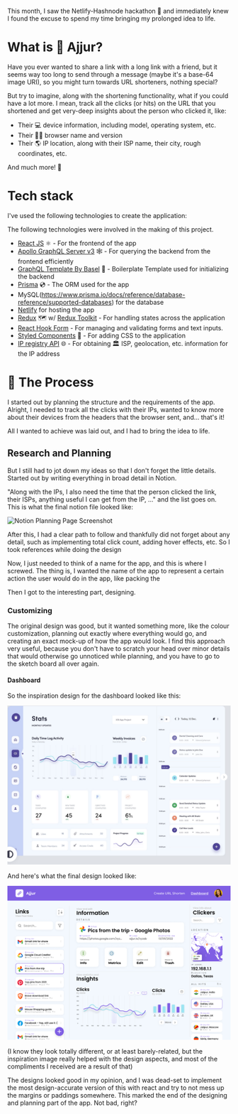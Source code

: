 This month, I saw the Netlify-Hashnode hackathon 🤩 and immediately knew I found the excuse to spend my time bringing my prolonged idea to life.

# What is 🔗 Ajjur?

Have you ever wanted to share a link with a long link with a friend, but it seems way too long to send through a message (maybe it's a base-64 image URI), so you might turn towards URL shorteners, nothing special?

But try to imagine, along with the shortening functionality, what if you could have a lot more. I mean, track all the clicks (or hits) on the URL that you shortened and get very-deep insights about the person who clicked it, like:

- Their 💻 device information, including model, operating system, etc.
- Their 👩‍💻 browser name and version
- Their 🌎 IP location, along with their ISP name, their city, rough coordinates, etc.

And much more! 🤯

# Tech stack

I've used the following technologies to create the application:

The following technologies were involved in the making of this project.

- [React JS](https://reactjs.org/) ⚛️ - For the frontend of the app
- [Apollo GraphQL Server v3](https://www.apollographql.com/docs/apollo-server/) 🕸️ - For querying the backend from the frontend efficiently
- [GraphQL Template By Basel](https://github.com/baray/ajjur/tree/main/server/prisma) 🧩 - Boilerplate Template used for initializing the backend
- [Prisma](https://www.prisma.io/) 💿 - The ORM used for the app
- MySQL(https://www.prisma.io/docs/reference/database-reference/supported-databases) for the database
- [Netlify](https://netlify.com) for hosting the app
- [Redux](https://redux.js.org/) 🗺️ w/ [Redux Toolkit](https://redux-toolkit.js.org/) - For handling states across the application
- [React Hook Form](https://react-hook-form.com/) - For managing and validating forms and text inputs.
- [Styled Components](https://www.styled-components.com) 💅 - For adding CSS to the application
- [IP registry API](https://ipregistry.co/) 🌐 - For obtaining 🏛 ISP, geolocation, etc. information for the IP address

# 🍒 The Process

I started out by planning the structure and the requirements of the app. Alright, I needed to track all the clicks with their IPs, wanted to know more about their devices from the headers that the browser sent, and... that's it!

All I wanted to achieve was laid out, and I had to bring the idea to life.

## Research and Planning

But I still had to jot down my ideas so that I don't forget the little details. Started out by writing everything in broad detail in Notion.

"Along with the IPs, I also need the time that the person clicked the link, their ISPs, anything useful I can get from the IP, ..." and the list goes on. This is what the final notion file looked like:

![Notion Planning Page Screenshot](https://cdn.hashnode.com/res/hashnode/image/upload/v1645191580353/rzseYEZ9p.png)

After this, I had a clear path to follow and thankfully did not forget about any detail, such as implementing total click count, adding hover effects, etc. So I took references while doing the design

Now, I just needed to think of a name for the app, and this is where I screwed. The thing is, I wanted the name of the app to represent a certain action the user would do in the app, like packing the

Then I got to the interesting part, designing.

### Customizing

The original design was good, but it wanted something more, like the colour customization, planning out exactly where everything would go, and creating an exact mock-up of how the app would look. I find this approach very useful, because you don't have to scratch your head over minor details that would otherwise go unnoticed while planning, and you have to go to the sketch board all over again.

#### Dashboard

So the inspiration design for the dashboard looked like this:

![Inspiration](https://raw.githubusercontent.com/baray/ajjur/main/imgs/Stats.png)

And here's what the final design looked like:

![dashboard.png](https://raw.githubusercontent.com/baray/ajjur/main/imgs/Dashboard.png)

(I know they look totally different, or at least barely-related, but the inspiration image really helped with the design aspects, and most of the compliments I received are a result of that)

The designs looked good in my opinion, and I was dead-set to implement the most design-accurate version of this with react and try to not mess up the margins or paddings somewhere. This marked the end of the designing and planning part of the app. Not bad, right?
